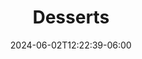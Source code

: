 ---
weight: 1000
title: "Desserts"
description: ""
icon: "cake"
date: "2024-06-02T12:22:39-06:00"
lastmod: "2024-06-02T12:22:39-06:00"
draft: false
toc: true
---